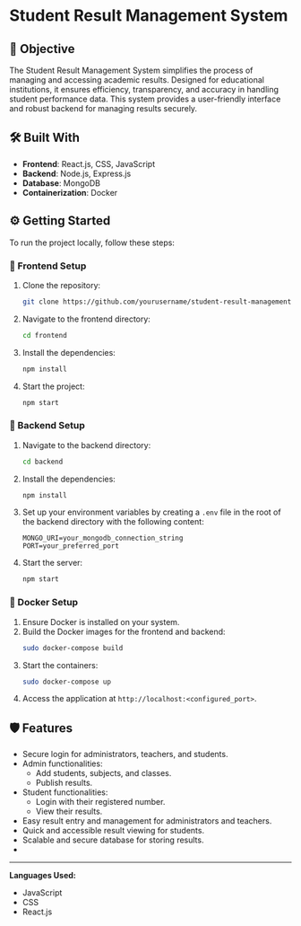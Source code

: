 # Student Result Management System

## 🎯 Objective
The Student Result Management System simplifies the process of managing and accessing academic results. Designed for educational institutions, it ensures efficiency, transparency, and accuracy in handling student performance data. This system provides a user-friendly interface and robust backend for managing results securely.

## 🛠️ Built With
- **Frontend**: React.js, CSS, JavaScript
- **Backend**: Node.js, Express.js
- **Database**: MongoDB
- **Containerization**: Docker

## ⚙️ Getting Started
To run the project locally, follow these steps:

### 🚀 Frontend Setup
1. Clone the repository:
   ```bash
   git clone https://github.com/yourusername/student-result-management.git
   ```
2. Navigate to the frontend directory:
   ```bash
   cd frontend
   ```
3. Install the dependencies:
   ```bash
   npm install
   ```
4. Start the project:
   ```bash
   npm start
   ```

### 🔧 Backend Setup
1. Navigate to the backend directory:
   ```bash
   cd backend
   ```
2. Install the dependencies:
   ```bash
   npm install
   ```
3. Set up your environment variables by creating a `.env` file in the root of the backend directory with the following content:
   ```env
   MONGO_URI=your_mongodb_connection_string
   PORT=your_preferred_port
   ```
4. Start the server:
   ```bash
   npm start
   ```

### 🐳 Docker Setup
1. Ensure Docker is installed on your system.
2. Build the Docker images for the frontend and backend:
   ```bash
   sudo docker-compose build
   ```
3. Start the containers:
   ```bash
   sudo docker-compose up
   ```
4. Access the application at `http://localhost:<configured_port>`.

## 🛡️ Features
- Secure login for administrators, teachers, and students.
- Admin functionalities:
  - Add students, subjects, and classes.
  - Publish results.
- Student functionalities:
  - Login with their registered number.
  - View their results.
- Easy result entry and management for administrators and teachers.
- Quick and accessible result viewing for students.
- Scalable and secure database for storing results.
- 
---

**Languages Used:**
- JavaScript
- CSS
- React.js

